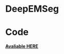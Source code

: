# DeepEMSeg



# Code

**[Avaliable HERE]([https://github.com/tecdatalab/biostructure/blob/master/em/dataset/jupyter_notebook/Segmentation_classifier_train.ipynb](https://github.com/tecdatalab/biostructure/tree/deep_segmentation/em/src/deep_segmentation)https://github.com/tecdatalab/biostructure/tree/deep_segmentation/em/src/deep_segmentation)**
